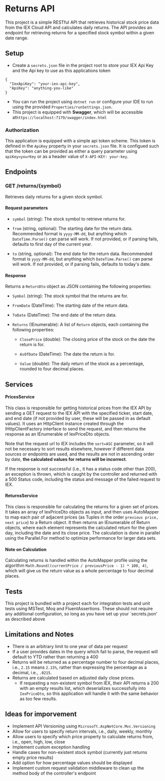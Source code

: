 # Returns API

This project is a simple RESTful API that retrieves historical stock price data from the IEX Cloud API and calculates
daily returns. The API provides an endpoint for retrieving returns for a specified stock symbol within a given date range.

## Setup

* Create a `secrets.json` file in the project root to store your IEX Api Key and the Api key to use as this applications
  token

```
{
  "IexApiKey": "your-iex-api-key",
  "ApiKey": "anything-you-like"
}
```

* You can run the project using `dotnet run` or configure your IDE to run using the
  provided `Properties/runSettings.json`.
* This project is equipped with **Swagger**, which will be accessible at`https://localhost:7179/swagger/index.html`

### Authorization

This application is equipped with a simple api token scheme. This token is defined in the `ApiKey` property in
your `secrets.json` file. It is configued such that the token can be provided as either a query parameter
using `apiKey=yourKey` or as a header value of `X-API-KEY: your-key`.

## Endpoints

### GET /returns/{symbol}

Retrieves daily returns for a given stock symbol.

#### Request parameters

* `symbol` (string): The stock symbol to retrieve returns for.

* `from` (string, optional): The starting date for the return data. Recommended format is `yyyy-MM-dd`, but anything which `DateTime.Parse()` can parse will work. If not provided,
  or if parsing fails, defaults to first day of the current year.

* `to` (string, optional): The end date for the return data. Recommended format is `yyyy-MM-dd`, but anything which `DateTime.Parse()` can parse will work. If not provided,
  or if parsing fails, defaults to today's date.

#### Response

Returns a `ReturnDto` object as JSON containing the following properties:

* `Symbol` (string): The stock symbol that the returns are for.

* `FromDate` (DateTime): The starting date of the return data.

* `ToDate` (DateTime): The end date of the return data.

* `Returns` (IEnumerable<Return>): A list of `Return` objects, each containing the following properties:

    * `ClosePrice` (double): The closing price of the stock on the date the return is for.

    * `AsOfDate` (DateTime): The date the return is for.

    * `Value` (double): The daily return of the stock as a percentage, rounded to four decimal places.

## Services

#### PricesService
This class is responsible for getting historical prices from the IEX API by sending a GET request to the IEX API with the specified ticker, start date, and end date (if not provided by user, these will be passed in as default values).
It uses an HttpClient instance created through the IHttpClientFactory interface to send the request, and then returns the response as an IEnumerable of IexPriceDto objects. 

Note that the request url to IEX includes the `sort=ASC` parameter, so it will not be necessary to sort results elsewhere, however if different data sources or endpoints are used, and the results are not in ascending order by date, **the calculated values for returns will be incorrect**.

If the response is not successful (i.e., it has a status code other than 200), an exception is thrown, which is caught by the controller and returned with a 500 Status code, including the status and message of the failed request to IEX.

#### ReturnsService
This class is responsible for calculating the returns for a given set of prices. It takes an array of IexPriceDto objects as input, and then uses AutoMapper to map each pair of adjacent prices (as Tuples in the order `previous price, next price`) to a Return object.
It then returns an IEnumerable of Return objects, where each element represents the calculated return for the given day, including the date and its close price. The calculation is done in parallel using the Parallel.For method to optimize performance for larger data sets.

#### Note on Calculation
Calculating returns is handled within the AutoMapper profile using the algorithm `Math.Round((currentPrice / previousPrice - 1) * 100, 4)`, which will give us the return value as a whole percentage to four decimal places.

## Tests

This project is bundled with a project each for integration tests and unit tests using MSTest, Moq and FluentAssertions. These should not require any additional configuration, so long as you have set up your `secrets.json' as described above

## Limitations and Notes

* There is an arbitrary limit to one year of data per request
* If a user provides dates in the query which fail to parse, the request will default to YTD rather than returning a 400
* Returns will be returned as a percentage number to four decimal places, i.e., `2.15` means `2.15%`, rather than
  expressing the percentage as a decimal, i.e., `.0215`.
* Returns are calculated based on adjusted daily close prices.
    * If requesting a non-existent symbol from IEX, their API returns a 200 with an empty results list, which
      deserializes successfully into `IexPriceDto`, so this application will handle it with the same behavior as too few
      results. 

## Ideas for imporvement
* Implement API Versioning using `Microsoft.AspNetCore.Mvc.Versioning`
* Allow for users to specify return intervals, i.e., daily, weekly, monthly
* Allow users to specify which price property to calculate returns from, i.e., open, high, low, close
* Implement custom exception handling
* Handle cases for non-existent stock symbol (currently just returns empty price results)
* Add option for how percentage values should be displayed
* Implement custom request validation middleware to clean up the method body of the controller's endpoint

